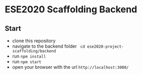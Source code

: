 # ESE2020 Scaffolding Backend
## Start
- clone this repository
- navigate to the backend folder ` cd ese2020-project-scaffolding/backend`
- run `npm install`
- run `npm start`
- open your browser with the url `http://localhost:3000/`
